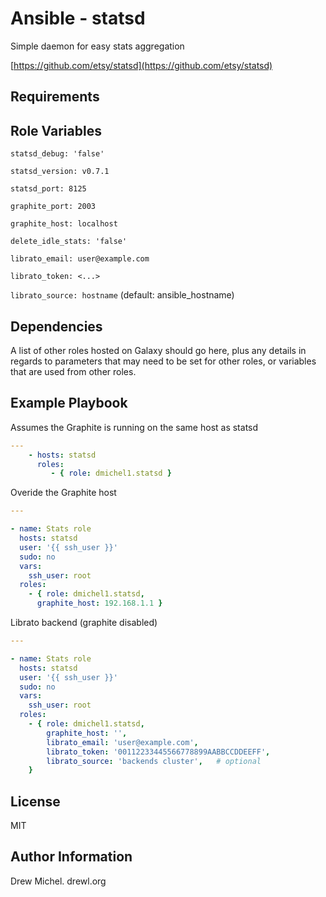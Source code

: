 Ansible - statsd
================

Simple daemon for easy stats aggregation

[https://github.com/etsy/statsd](https://github.com/etsy/statsd)

Requirements
------------



Role Variables
--------------

`statsd_debug: 'false'`

`statsd_version: v0.7.1`

`statsd_port: 8125`

`graphite_port: 2003`

`graphite_host: localhost`

`delete_idle_stats: 'false'`

`librato_email: user@example.com`

`librato_token: <...>`

`librato_source: hostname` (default: ansible_hostname)


Dependencies
------------

A list of other roles hosted on Galaxy should go here, plus any details in regards to parameters that may need to be set for other roles, or variables that are used from other roles.

Example Playbook
-------------------------

Assumes the Graphite is running on the same host as statsd

```yaml
---
    - hosts: statsd
      roles:
         - { role: dmichel1.statsd }
```


Overide the Graphite host
```yaml
---

- name: Stats role
  hosts: statsd
  user: '{{ ssh_user }}'
  sudo: no
  vars:
    ssh_user: root
  roles:
    - { role: dmichel1.statsd,
      graphite_host: 192.168.1.1 }

```

Librato backend (graphite disabled)
```yaml
---

- name: Stats role
  hosts: statsd
  user: '{{ ssh_user }}'
  sudo: no
  vars:
    ssh_user: root
  roles:
    - { role: dmichel1.statsd,
        graphite_host: '',
        librato_email: 'user@example.com',
        librato_token: '00112233445566778899AABBCCDDEEFF',
        librato_source: 'backends cluster',   # optional
    }
```


License
-------

MIT


Author Information
------------------

Drew Michel. drewl.org
